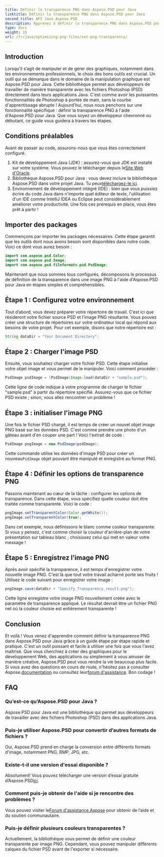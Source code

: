 ```yaml
---
title: Définir la transparence PNG dans Aspose.PSD pour Java
linktitle: Définir la transparence PNG dans Aspose.PSD pour Java
second_title: API Java Aspose.PSD
description: Apprenez à définir la transparence PNG dans Aspose.PSD pour Java avec un didacticiel simple, étape par étape. Parfait pour les développeurs et les graphistes.
type: docs
weight: 15
url: /fr/java/optimizing-png-files/set-png-transparency/
---
```

## Introduction
Lorsqu’il s’agit de manipuler et de gérer des graphiques, notamment dans les environnements professionnels, le choix des bons outils est crucial. Un outil qui se démarque dans le domaine de la manipulation graphique est Aspose.PSD pour Java. Cette bibliothèque permet aux développeurs de travailler de manière transparente avec les fichiers Photoshop (PSD) directement dans leurs applications Java. C'est comme avoir les puissantes fonctionnalités de Photoshop à portée de main, sans la courbe d'apprentissage abrupte ! Aujourd'hui, nous nous penchons sur une fonctionnalité spécifique : définir la transparence PNG à l'aide d'Aspose.PSD pour Java. Que vous soyez un développeur chevronné ou débutant, ce guide vous guidera à travers les étapes.
## Conditions préalables
Avant de passer au code, assurons-nous que vous êtes correctement configuré.
1.  Kit de développement Java (JDK) : assurez-vous que JDK est installé sur votre système. Vous pouvez le télécharger depuis le[Site Web d'Oracle](https://www.oracle.com/java/technologies/javase-jdk11-downloads.html).
2.  Bibliothèque Aspose.PSD pour Java : vous devez inclure la bibliothèque Aspose.PSD dans votre projet Java. Tu peux[téléchargez-le ici](https://releases.aspose.com/psd/java/).
3. Environnement de développement intégré (IDE) : bien que vous puissiez écrire du code Java dans n'importe quel éditeur de texte, l'utilisation d'un IDE comme IntelliJ IDEA ou Eclipse peut considérablement améliorer votre productivité.
Une fois ces prérequis en place, vous êtes prêt à partir !
## Importer des packages
Commençons par importer les packages nécessaires. Cette étape garantit que les outils dont nous avons besoin sont disponibles dans notre code. Voici ce dont vous aurez besoin :
```java
import com.aspose.psd.Color;
import com.aspose.psd.Image;
import com.aspose.psd.fileformats.psd.PsdImage;
```
Maintenant que nous sommes tous configurés, décomposons le processus de définition de la transparence dans une image PNG à l'aide d'Aspose.PSD pour Java en étapes simples et compréhensibles.
## Étape 1 : Configurez votre environnement
Tout d’abord, vous devez préparer votre répertoire de travail. C’est ici que résideront votre fichier source PSD et l’image PNG résultante. Vous pouvez créer une structure de répertoires sur votre ordinateur local qui répond aux besoins de votre projet. Pour cet exemple, disons que notre répertoire est :
```java
String dataDir = "Your Document Directory";
```
## Étape 2 : Charger l'image PSD
Ensuite, vous souhaitez charger votre fichier PSD. Cette étape initialise votre objet image et vous permet de le manipuler. Voici comment procéder :
```java
PsdImage psdImage = (PsdImage)Image.load(dataDir + "sample.psd");
```
Cette ligne de code indique à votre programme de charger le fichier "sample.psd" à partir du répertoire spécifié. Assurez-vous que ce fichier PSD existe ; sinon, vous allez rencontrer un problème !
## Étape 3 : initialiser l'image PNG
Une fois le fichier PSD chargé, il est temps de créer un nouvel objet image PNG basé sur les données PSD. C'est comme prendre une photo d'un gâteau avant d'en couper une part ! Voici l'extrait de code :
```java
PsdImage pngImage = new PsdImage(psdImage);
```
 Cette commande utilise les données d'image PSD pour créer un nouveau`PsdImage` objet pouvant être manipulé et enregistré au format PNG.
## Étape 4 : Définir les options de transparence PNG
Passons maintenant au cœur de la tâche : configurer les options de transparence. Dans cette étape, vous spécifiez quelle couleur doit être traitée comme transparente. Voici le code :
```java
pngImage.setTransparentColor(Color.getWhite());
pngImage.setTransparentColor(true);
```
Dans cet exemple, nous définissons le blanc comme couleur transparente. Si vous y pensez, c'est comme choisir la couleur d'arrière-plan de votre présentation sur tableau blanc ; choisissez celui qui met en valeur votre message !
## Étape 5 : Enregistrez l’image PNG
Après avoir spécifié la transparence, il est temps d'enregistrer votre nouvelle image PNG. C'est là que tout votre travail acharné porte ses fruits ! Utilisez le code suivant pour enregistrer votre image :
```java
pngImage.save(dataDir + "Specify_Transparency_result.png");
```
Cette ligne enregistre votre image PNG nouvellement créée avec le paramètre de transparence appliqué. Le résultat devrait être un fichier PNG net où la couleur choisie est entièrement transparente !
## Conclusion
Et voilà ! Vous venez d'apprendre comment définir la transparence PNG dans Aspose.PSD pour Java grâce à un guide étape par étape rapide et pratique. C'est un outil puissant et facile à utiliser une fois que vous l'avez maîtrisé. Que vous cherchiez à créer des graphiques pour le développement Web, des applications ou simplement à vous amuser de manière créative, Aspose.PSD peut vous rendre la vie beaucoup plus facile.
 Si vous avez des questions en cours de route, n'hésitez pas à consulter Aspose.[documentation](https://reference.aspose.com/psd/java/) ou consultez leur[forum d'assistance](https://forum.aspose.com/c/psd/34). Bon codage !
## FAQ
### Qu’est-ce qu’Aspose.PSD pour Java ?
Aspose.PSD pour Java est une bibliothèque qui permet aux développeurs de travailler avec des fichiers Photoshop (PSD) dans des applications Java.
### Puis-je utiliser Aspose.PSD pour convertir d’autres formats de fichiers ?
Oui, Aspose.PSD prend en charge la conversion entre différents formats d'image, notamment PNG, BMP, JPG, etc.
### Existe-t-il une version d'essai disponible ?
Absolument! Vous pouvez télécharger une version d’essai gratuite d’Aspose.PSD[ici](https://releases.aspose.com/).
### Comment puis-je obtenir de l'aide si je rencontre des problèmes ?
 Vous pouvez visiter le[Forum d'assistance Aspose](https://forum.aspose.com/c/psd/34) pour obtenir de l’aide et du soutien communautaire.
### Puis-je définir plusieurs couleurs transparentes ?
Actuellement, la bibliothèque vous permet de définir une couleur transparente par image PNG. Cependant, vous pouvez manipuler différents calques du fichier PSD avant de l'exporter si nécessaire.